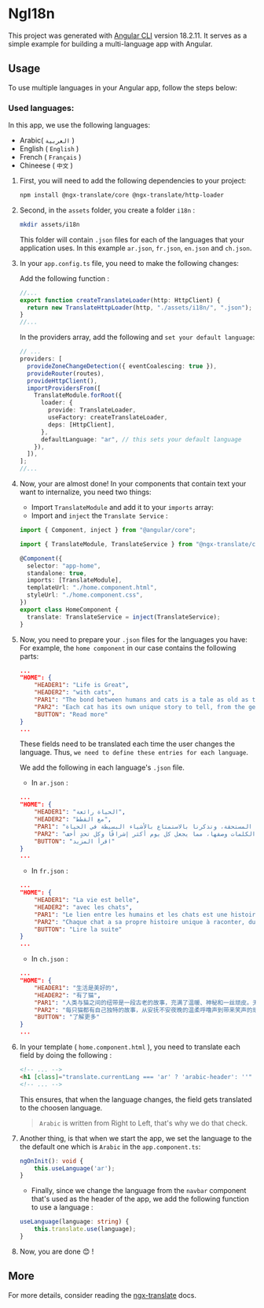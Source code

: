 # NgI18n

This project was generated with [Angular CLI](https://github.com/angular/angular-cli) version 18.2.11. It serves as a simple example for building a multi-language app with Angular.

## Usage

To use multiple languages in your Angular app, follow the steps below:

### Used languages:

In this app, we use the following languages:

- Arabic( `العربية` )
- English ( `English` )
- French ( `Français` )
- Chineese ( `中文` )

1.  First, you will need to add the following dependencies to your project:
    ```bash
    npm install @ngx-translate/core @ngx-translate/http-loader
    ```
2.  Second, in the `assets` folder, you create a folder `i18n` :

    ```bash
    mkdir assets/i18n
    ```

    This folder will contain `.json` files for each of the languages that your application uses. In this example `ar.json`, `fr.json`, `en.json` and `ch.json`.

3.  In your `app.config.ts` file, you need to make the following changes:

    Add the following function :

    ```ts
    //...
    export function createTranslateLoader(http: HttpClient) {
      return new TranslateHttpLoader(http, "./assets/i18n/", ".json");
    }
    //...
    ```

    In the providers array, add the following and `set your default language`:

    ```ts
    // ...
    providers: [
      provideZoneChangeDetection({ eventCoalescing: true }),
      provideRouter(routes),
      provideHttpClient(),
      importProvidersFrom([
        TranslateModule.forRoot({
          loader: {
            provide: TranslateLoader,
            useFactory: createTranslateLoader,
            deps: [HttpClient],
          },
          defaultLanguage: "ar", // this sets your default language
        }),
      ]),
    ];
    //...
    ```

4.  Now, your are almost done! In your components that contain text your want to internalize, you need two things:

    - Import `TranslateModule` and add it to your `imports` array:
    - Import and `inject` the `Translate Service` :

    ```ts
    import { Component, inject } from "@angular/core";

    import { TranslateModule, TranslateService } from "@ngx-translate/core";

    @Component({
      selector: "app-home",
      standalone: true,
      imports: [TranslateModule],
      templateUrl: "./home.component.html",
      styleUrl: "./home.component.css",
    })
    export class HomeComponent {
      translate: TranslateService = inject(TranslateService);
    }
    ```

5.  Now, you need to prepare your `.json` files for the languages you have:
    For example, the `home component` in our case contains the following parts:

    ```json
    ...
    "HOME": {
        "HEADER1": "Life is Great",
        "HEADER2": "with cats",
        "PAR1": "The bond between humans and cats is a tale as old as time, filled with warmth, mystery, and a dash of mischief. Whether they’re perched elegantly on a windowsill, basking in the sun, or darting playfully after a fluttering ribbon, cats bring joy to every moment. They teach us the art of curiosity and the value of a well-earned nap, reminding us to savor the simple pleasures in life",
        "PAR2": "Each cat has its own unique story to tell, from the gentle purring that soothes a restless night to the mischievous antics that bring laughter into our days. These feline companions are more than pets—they are confidants, entertainers, and steadfast friends. Their playful spirit and quiet wisdom enrich our lives in ways words can scarcely capture, making each day a little brighter and every challenge a bit lighter.",
        "BUTTON": "Read more"
    }
    ...
    ```

    These fields need to be translated each time the user changes the language. Thus, `we need to define these entries for each language`.

    We add the following in each language's `.json` file.

    - In `ar.json` :

    ```json
    ...
    "HOME": {
        "HEADER1": "الحياة رائعة",
        "HEADER2": "مع القطط",
        "PAR1": "الرابط بين البشر والقطط قصة قديمة قدم الزمن، مليئة بالدفء والغموض وقليل من المرح. سواء كانوا يجلسون بأناقة على حافة النافذة، أو يستمتعون بأشعة الشمس، أو يطاردون شريطًا يتمايل، تضيف القطط الفرح إلى كل لحظة. إنها تعلمنا فن الفضول وقيمة القيلولة المستحقة، وتذكرنا بالاستمتاع بالأشياء البسيطة في الحياة.",
        "PAR2": "لكل قطة قصة فريدة ترويها، من الخرخرة اللطيفة التي تهدئ ليلة مضطربة إلى الأفعال المزعجة التي تضيف الضحك إلى أيامنا. هذه الرفقة الفريدة ليست مجرد حيوانات أليفة - إنها أصدقاء مقربون، ومسلون، ورفقاء أوفياء. روحهم المرحة وحكمتهم الهادئة تضيف إلى حياتنا بطريقة لا تستطيع الكلمات وصفها، مما يجعل كل يوم أكثر إشراقًا وكل تحدٍ أخف.",
        "BUTTON": "اقرأ المزيد"
    }
    ...
    ```

    - In `fr.json` :

    ```json
    ...
    "HOME": {
        "HEADER1": "La vie est belle",
        "HEADER2": "avec les chats",
        "PAR1": "Le lien entre les humains et les chats est une histoire aussi vieille que le temps, remplie de chaleur, de mystère et d'une touche de malice. Qu'ils soient perchés élégamment sur un rebord de fenêtre, profitant du soleil ou jouant avec un ruban flottant, les chats apportent de la joie à chaque instant. Ils nous enseignent l'art de la curiosité et la valeur d'une sieste bien méritée, nous rappelant de savourer les plaisirs simples de la vie.",
        "PAR2": "Chaque chat a sa propre histoire unique à raconter, du ronronnement doux qui apaise une nuit agitée aux facéties espiègles qui apportent des rires à nos journées. Ces compagnons félins sont bien plus que des animaux de compagnie : ce sont des confidents, des amuseurs et des amis fidèles. Leur esprit joueur et leur sagesse tranquille enrichissent nos vies d'une manière que les mots ne peuvent guère capturer, rendant chaque jour un peu plus lumineux et chaque défi un peu plus léger.",
        "BUTTON": "Lire la suite"
    }
    ...
    ```

    - In `ch.json` :

    ```json
    ...
    "HOME": {
        "HEADER1": "生活是美好的",
        "HEADER2": "有了猫",
        "PAR1": "人类与猫之间的纽带是一段古老的故事，充满了温暖、神秘和一丝顽皮。无论是优雅地坐在窗台上，沐浴在阳光下，还是追逐飘动的丝带，猫咪都会为每一刻带来欢乐。它们教会我们好奇心的艺术和午休的价值，提醒我们珍惜生活中的简单乐趣。",
        "PAR2": "每只猫都有自己独特的故事，从安抚不安夜晚的温柔呼噜声到带来笑声的顽皮行为。这些猫咪伴侣不仅仅是宠物——它们是知己、娱乐者和忠诚的朋友。它们的玩心和安静的智慧以难以言表的方式丰富了我们的生活，使每一天都更加明亮，每一个挑战都更加轻松。",
        "BUTTON": "了解更多"
    }
    ...
    ```

6.  In your template ( `home.component.html` ), you need to translate each field by doing the following :

    ```html
    <!-- ... -->
    <h1 [class]="translate.currentLang === 'ar' ? 'arabic-header': ''" class="mb-4 mt-10 text-3xl font-extrabold text-gray-900 dark:text-white md:text-5xl lg:text-6xl">{{'HOME.HEADER1' | translate }}&nbsp;<span class="text-transparent bg-clip-text bg-gradient-to-r to-emerald-600 from-sky-400"> {{'HOME.HEADER2' | translate }}</span></h1>
    <!-- ... -->
    ```

    This ensures, that when the language changes, the field gets translated to the choosen language.

    > `Arabic` is written from Right to Left, that's why we do that check.

7.  Another thing, is that when we start the app, we set the language to the the default one which is `Arabic` in the `app.component.ts`:

    ```ts
    ngOnInit(): void {
        this.useLanguage('ar');
    }
    ```

    - Finally, since we change the language from the `navbar` component that's used as the header of the app, we add the following function to use a language :

    ```ts
    useLanguage(language: string) {
        this.translate.use(language);
    }
    ```

8.  Now, you are done :blush: !

## More

For more details, consider reading the [ngx-translate](https://github.com/ngx-translate/core) docs.
